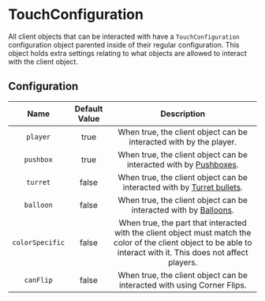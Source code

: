 # TouchConfiguration

All client objects that can be interacted with have a `TouchConfiguration` configuration object parented inside of their regular configuration. This object holds extra settings relating to what objects are allowed to interact with the client object.

## Configuration
| Name | Default Value | Description
|:-----:|:-----:|:-----:
| `player` | true | When true, the client object can be interacted with by the player.
| `pushbox` | true | When true, the client object can be interacted with by [Pushboxes](/docs/client-objects/pushbox-spawners.md).
| `turret` | false | When true, the client object can be interacted with by [Turret bullets](/docs/client-objects/turrets.md).
| `balloon` | false | When true, the client object can be interacted with by [Balloons](/docs/client-objects/balloons.md).
| `colorSpecific` | false | When true, the part that interacted with the client object must match the color of the client object to be able to interact with it. This does not affect players.
| `canFlip` | false | When true, the client object can be interacted with using Corner Flips.